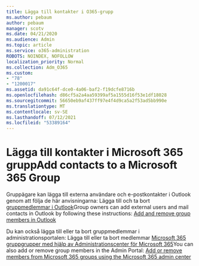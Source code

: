 ```yaml
---
title: Lägga till kontakter i O365-grupp
ms.author: pebaum
author: pebaum
manager: scotv
ms.date: 04/21/2020
ms.audience: Admin
ms.topic: article
ms.service: o365-administration
ROBOTS: NOINDEX, NOFOLLOW
localization_priority: Normal
ms.collection: Adm_O365
ms.custom:
- "78"
- "1200017"
ms.assetid: da91c64f-dce0-4a06-baf2-f19dcfe8716b
ms.openlocfilehash: d86cf5a2a4aa59399af5a1555d16f53e1df18028
ms.sourcegitcommit: 56650eb9af437ff97e4f4d9ca5a2f53ad5bb990e
ms.translationtype: MT
ms.contentlocale: sv-SE
ms.lasthandoff: 07/12/2021
ms.locfileid: "53389164"
---
```

# <a name="add-contacts-to-a-microsoft-365-group"></a><span data-ttu-id="d0dc5-102">Lägga till kontakter i Microsoft 365 grupp</span><span class="sxs-lookup"><span data-stu-id="d0dc5-102">Add contacts to a Microsoft 365 Group</span></span>

<span data-ttu-id="d0dc5-103">Gruppägare kan lägga till externa användare och e-postkontakter i Outlook genom att följa de här anvisningarna: Lägga till och ta bort [gruppmedlemmar i Outlook](https://support.office.com/article/3b650f4a-5c9b-4f94-a1bb-0cca4b1091de?wt.mc_id=add_contacts_group.aspx)</span><span class="sxs-lookup"><span data-stu-id="d0dc5-103">Group owners can add external users and mail contacts in Outlook by following these instructions: [Add and remove group members in Outlook](https://support.office.com/article/3b650f4a-5c9b-4f94-a1bb-0cca4b1091de?wt.mc_id=add_contacts_group.aspx)</span></span>
  
<span data-ttu-id="d0dc5-104">Du kan också lägga till eller ta bort gruppmedlemmar i administrationsportalen: Lägga till eller ta bort medlemmar [Microsoft 365 gruppgrupper med hjälp av Administrationscenter för Microsoft 365](/microsoft-365/admin/create-groups/add-or-remove-members-from-groups)</span><span class="sxs-lookup"><span data-stu-id="d0dc5-104">You can also add or remove group members in the Admin Portal: [Add or remove members from Microsoft 365 groups using the Microsoft 365 admin center](/microsoft-365/admin/create-groups/add-or-remove-members-from-groups)</span></span>